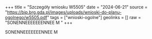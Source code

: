 +++
title = "Szczegóły wniosku W5505"
date = "2024-06-21"
source = "https://bip.brg.gda.pl/images/uploads/wnioski-do-planu-ogolnego/w5505.pdf"
tags = ["wnioski-ogolne"]
geolinks = []
raw = "SONENNEEEEEEENNEE M "
+++

SONENNEEEEEEENNEE M



